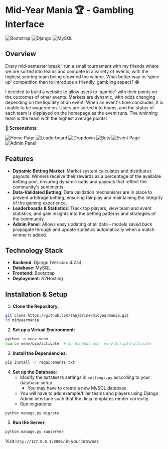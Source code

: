 # Mid-Year Mania 🏆 - Gambling Interface

![Bootstrap](https://img.shields.io/badge/bootstrap-%23563D7C.svg?style=for-the-badge&logo=bootstrap&logoColor=white) ![Django](https://img.shields.io/badge/django-%104C34.svg?style=for-the-badge&logo=django&logoColor=white) ![MySQL](https://img.shields.io/badge/mysql-%2300f.svg?style=for-the-badge&logo=mysql&logoColor=white)

## Overview

Every mid-semester break I run a small tournament with my friends where we are sorted into teams and compete in a variety of events, with the highest scoring team being crowned the winner. What better way to 'spice up' competition than to introduce a friendly, gambling aspect? :grin:

I decided to build a website to allow users to 'gamble' with their points on the outcomes of other events. Markets are dynamic, with odds changing depending on the liquidity of an event. When an event's time concludes, it is unable to be wagered on. Users are sorted into teams, and the status of each team is displayed on the homepage as the event runs. The wninning team is the team with the highest average points!

📸 **Screenshots**:

![Home Page](/screenshots/home.PNG)
![Leaderboard](/screenshots/leaderboard.PNG)
![Dropdown](/screenshots/dropdown.PNG)
![Bets](/screenshots/bets.PNG)
![Event Page](/screenshots/event.PNG)
![Admin Panel](/screenshots/admin.PNG)

## Features

- **Dynamic Betting Market**: Market system calculates and distributes payouts. Winners receive their rewards as a percentage of the available betting pool, ensuring dynamic odds and payouts that reflect the community's sentiments.
- **Data-Validated Betting**: Data validation mechanisms are in place to prevent arbitrage betting, ensuring fair play and maintaining the integrity of the gaming experience.
- **Leaderboards & Statistics**: Track top players, view team and event statistics, and gain insights into the betting patterns and strategies of the community.
- **Admin Panel**: Allows easy updating of all data - models saved back propagate through and update statistics automatically when a match winner is added.

## Technology Stack

- **Backend**: Django (Version: 4.2.5)
- **Database**: MySQL
- **Frontend**: Bootstrap
- **Deployment**: A2Hosting 

## Installation & Setup

1. **Clone the Repository**:
```bash
git clone https://github.com/sanjerine/midyearmania.git
cd midyearmania
```

2. **Set up a Virtual Environment**:
```bash
python -m venv venv
source venv/bin/activate  # On Windows use `venv\Scripts\activate`
```

3. **Install the Dependencies**:
```bash
pip install -r requirements.txt
```

4. **Set up the Database**:
   - Modify the `DATABASES` settings in `settings.py` according to your database setup.
     - You may have to create a new MySQL database.
   - You will have to add example/filler teams and players using Django Admin interface such that the Jinja templates render correctly.
   - Run migrations:
```bash
python manage.py migrate
```

5. **Run the Server**:
```bash
python manage.py runserver
```
Visit `http://127.0.0.1:8000/` in your browser.